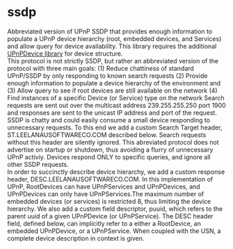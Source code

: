# ssdp
Abbreviated version of UPnP SSDP that provides enough information to populate a UPnP device hierarchy (root, embedded devices, and Services) and allow query for device availability. This library requires the additional [UPnPDevice library](https://github.com/dltoth/UPnPDevice/) for device structure. 
<br>This protocol is not strictly SSDP, but rather an abbreviated version of the protocol with three main goals: (1) Reduce chattiness of standard UPnP/SSDP by only responding to known search requests (2) Provide enough information to populate a device hierarchy of the environment and (3) Allow query to see if root devices are still available on the network (4) Find instances of a specific Device (or Service) type on the network Search requests are sent out over the multicast address 239.255.255.250 port 1900 and responses are sent to the unicast IP address and port of the request. 
<br>SSDP is chatty and could easily consume a small device responding to unnecessary requests. To this end we add a custom Search Target header, ST.LEELANAUSOFTWARECO.COM described below. Search requests without this header are silently ignored. This abreviated protocol does not advertise on startup or shutdown, thus avoiding a flurry of unnecessary UPnP activiy. Devices respond ONLY to specific queries, and ignore all other SSDP requests.
<br>In order to succinctly describe device hierarchy, we add a custom response header, DESC.LEELANAUSOFTWARECO.COM. In this implementation of UPnP, RootDevices can have UPnPServices and UPnPDevices, and UPnPDevices can only have UPnPServices.The maximum number of embedded  devices (or services) is restricted 8, thus limiting the device hierarchy. We also add a custom field descriptor, puuid, which refers to the parent uuid of a given UPnPDevice (or UPnPService). The DESC header field, defined below, can implicitly refer to a either a RootDevice, an embedded UPnPDevice, or a UPnPService. When coupled with the USN, a complete device description in context is given.

